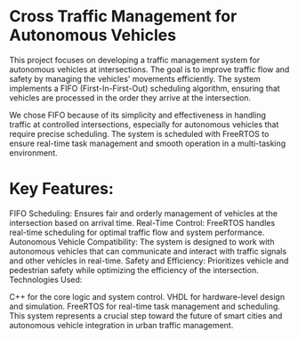 # Cross Traffic Management for Autonomous Vehicles
This project focuses on developing a traffic management system for autonomous vehicles at intersections. The goal is to improve traffic flow and safety by managing the vehicles' movements efficiently. The system implements a FIFO (First-In-First-Out) scheduling algorithm, ensuring that vehicles are processed in the order they arrive at the intersection.

We chose FIFO because of its simplicity and effectiveness in handling traffic at controlled intersections, especially for autonomous vehicles that require precise scheduling. The system is scheduled with FreeRTOS to ensure real-time task management and smooth operation in a multi-tasking environment.

# Key Features:

FIFO Scheduling: Ensures fair and orderly management of vehicles at the intersection based on arrival time.
Real-Time Control: FreeRTOS handles real-time scheduling for optimal traffic flow and system performance.
Autonomous Vehicle Compatibility: The system is designed to work with autonomous vehicles that can communicate and interact with traffic signals and other vehicles in real-time.
Safety and Efficiency: Prioritizes vehicle and pedestrian safety while optimizing the efficiency of the intersection.
Technologies Used:

C++ for the core logic and system control.
VHDL for hardware-level design and simulation.
FreeRTOS for real-time task management and scheduling.
This system represents a crucial step toward the future of smart cities and autonomous vehicle integration in urban traffic management.
